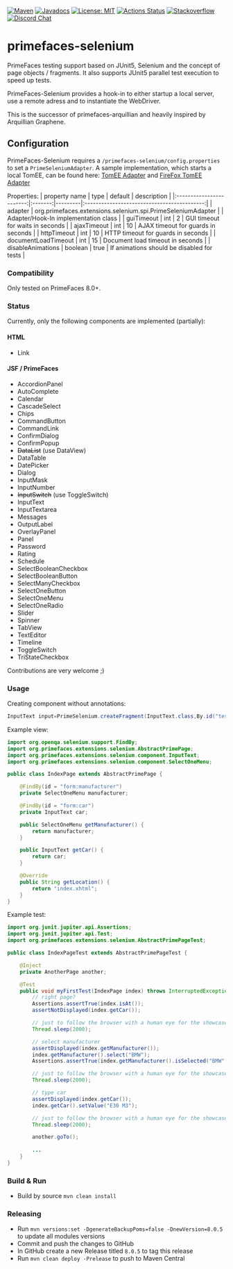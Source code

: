 [![Maven](https://img.shields.io/maven-central/v/org.primefaces.extensions/primefaces-selenium.svg)](https://repo1.maven.org/maven2/org/primefaces/extensions/primefaces-selenium/)
[![Javadocs](http://javadoc.io/badge/org.primefaces.extensions/primefaces-selenium.svg)](http://javadoc.io/doc/org.primefaces.extensions/primefaces-extensions)
[![License: MIT](https://img.shields.io/badge/License-MIT-yellow.svg)](https://opensource.org/licenses/MIT)
[![Actions Status](https://github.com/primefaces-extensions/primefaces-selenium/workflows/Java%20CI/badge.svg)](https://github.com/primefaces-extensions/primefaces-selenium/actions)
[![Stackoverflow](https://img.shields.io/badge/StackOverflow-primefaces-chocolate.svg)](https://stackoverflow.com/questions/tagged/primefaces-extensions)
[![Discord Chat](https://img.shields.io/discord/591914197219016707.svg?color=7289da&label=chat&logo=discord&style=flat-square)](https://discord.gg/gzKFYnpmCY)

# primefaces-selenium

PrimeFaces testing support based on JUnit5, Selenium and the concept of page objects / fragments. It also supports JUnit5 parallel test execution to speed up
tests.

PrimeFaces-Selenium provides a hook-in to either startup a local server, use a remote adress and to instantiate the WebDriver.

This is the successor of primefaces-arquillian and heavily inspired by Arquillian Graphene.

## Configuration

PrimeFaces-Selenium requires a `/primefaces-selenium/config.properties` to set a `PrimeSeleniumAdapter`.
A sample implementation, which starts a local TomEE, can be found here: [TomEE Adapter](https://github.com/primefaces-extensions/primefaces-integration-tests/blob/master/src/test/java/org/primefaces/extensions/integrationtests/PrimeFacesSeleniumTomEEAdapter.java) and [FireFox TomEE Adapter](https://github.com/primefaces-extensions/primefaces-integration-tests/blob/master/src/test/java/org/primefaces/extensions/integrationtests/PrimeFacesSeleniumTomEEFirefoxAdapterImpl.java)

Properties:
|       property name      |   type  | default |                 description                 |
|:------------------------:|:-------:|---------|:-------------------------------------------:|
|          adapter         | org.primefaces.extensions.selenium.spi.PrimeSeleniumAdapter    |         | Adapter/Hook-In implementation class |
|        guiTimeout        |   int   | 2       |       GUI timeout for waits in seconds      |
|        ajaxTimeout       |   int   | 10      |      AJAX timeout for guards in seconds     |
|        httpTimeout       |   int   | 10      |      HTTP timeout for guards in seconds     |
|    documentLoadTimeout   |   int   | 15      |       Document load timeout in seconds      |
|    disableAnimations     | boolean | true    | If animations should be disabled for tests  |


### Compatibility

Only tested on PrimeFaces 8.0+.

### Status

Currently, only the following components are implemented (partially):

#### HTML

- Link

#### JSF / PrimeFaces

- AccordionPanel
- AutoComplete
- Calendar
- CascadeSelect
- Chips
- CommandButton
- CommandLink
- ConfirmDialog
- ConfirmPopup
- ~~DataList~~ (use DataView)
- DataTable
- DatePicker
- Dialog
- InputMask
- InputNumber
- ~~InputSwitch~~ (use ToggleSwitch)
- InputText
- InputTextarea
- Messages
- OutputLabel
- OverlayPanel
- Panel
- Password
- Rating
- Schedule
- SelectBooleanCheckbox
- SelectBooleanButton
- SelectManyCheckbox
- SelectOneButton
- SelectOneMenu
- SelectOneRadio
- Slider
- Spinner
- TabView
- TextEditor
- Timeline
- ToggleSwitch
- TriStateCheckbox

Contributions are very welcome ;)

### Usage

Creating component without annotations:

```java
InputText input=PrimeSelenium.createFragment(InputText.class,By.id("test"));
```

Example view:

```java
import org.openqa.selenium.support.FindBy;
import org.primefaces.extensions.selenium.AbstractPrimePage;
import org.primefaces.extensions.selenium.component.InputText;
import org.primefaces.extensions.selenium.component.SelectOneMenu;

public class IndexPage extends AbstractPrimePage {

    @FindBy(id = "form:manufacturer")
    private SelectOneMenu manufacturer;

    @FindBy(id = "form:car")
    private InputText car;

    public SelectOneMenu getManufacturer() {
        return manufacturer;
    }

    public InputText getCar() {
        return car;
    }

    @Override
    public String getLocation() {
        return "index.xhtml";
    }
}
```

Example test:

```java
import org.junit.jupiter.api.Assertions;
import org.junit.jupiter.api.Test;
import org.primefaces.extensions.selenium.AbstractPrimePageTest;

public class IndexPageTest extends AbstractPrimePageTest {

    @Inject
    private AnotherPage another;

    @Test
    public void myFirstTest(IndexPage index) throws InterruptedException {
        // right page?
        Assertions.assertTrue(index.isAt());
        assertNotDisplayed(index.getCar());

        // just to follow the browser with a human eye for the showcase :D - not need in your real tests
        Thread.sleep(2000);

        // select manufacturer
        assertDisplayed(index.getManufacturer());
        index.getManufacturer().select("BMW");
        Assertions.assertTrue(index.getManufacturer().isSelected("BMW"));

        // just to follow the browser with a human eye for the showcase :D - not need in your real tests
        Thread.sleep(2000);

        // type car
        assertDisplayed(index.getCar());
        index.getCar().setValue("E30 M3");

        // just to follow the browser with a human eye for the showcase :D - not need in your real tests
        Thread.sleep(2000);

        another.goTo();
        
        ...
    }
}
```

### Build & Run

- Build by source `mvn clean install`

### Releasing

- Run `mvn versions:set -DgenerateBackupPoms=false -DnewVersion=8.0.5` to update all modules versions
- Commit and push the changes to GitHub
- In GitHub create a new Release titled `8.0.5` to tag this release
- Run `mvn clean deploy -Prelease` to push to Maven Central
